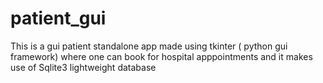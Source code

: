 # patient_gui
This is a gui patient standalone app made using tkinter ( python gui framework) where one can book for hospital apppointments and it makes use of Sqlite3 lightweight database
